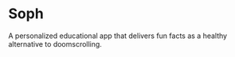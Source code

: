 # Soph
A personalized educational app that delivers fun facts as a healthy alternative to doomscrolling.
